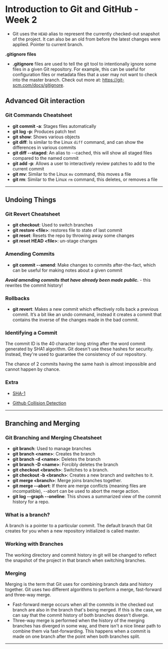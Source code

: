 # Introduction to Git and GitHub - Week 2

* Git uses the `HEAD` alias to represent the currently checked-out 
snapshot of the project. It can also be an old from before the latest changes were applied. Pointer to current branch.

**.gitignore files**

* **.gitignore** files are used to tell the git tool to intentionally ignore some files in a given Git repository. For example, this can be useful for configuration files or metadata files that a user may not want to check into the master branch. Check out more at: https://git-scm.com/docs/gitignore.
 
## Advanced Git interaction

### Git Commands Cheatsheet

* **git commit -a**: Stages files automatically
* **git log -p**: Produces patch text
* **git show**: Shows various objects
* **git diff**: Is similar to the Linux `diff` command, and can show the differences in various commits
* **git diff --staged**: An alias to --cached, this will show all staged files compared to the named commit
* **git add -p**: Allows a user to interactively review patches to add to the current commit
* **git mv**: Similar to the Linux `mv` command, this moves a file
* **git rm**: Similar to the Linux `rm` command, this deletes, or removes a file

---

## Undoing Things

### Git Revert Cheatsheet

* **git checkout**: Used to switch branches
* **git restore \<file>**\: restores file to state of last commit
* **git reset**: Resets the repo by throwing away some changes
* **git reset HEAD \<file>**\: un-stage changes

### Amending Commits

* **git commit --amend**: Make changes to commits after-the-fact, which can be useful for making notes about a given
 commit

**_Avoid amending commits that have already been made public._** - this rewrites the commit history!

### Rollbacks

* **git revert**:  Makes a new commit which effectively rolls back a previous commit. It’s a bit like an undo command, instead it creates a commit that contains the inverse of the changes made in the bad commit.

### Identifying a Commit

The commit ID is the 40 character long string after the word commit generated by SHA1 algorithm. Git doesn't use these hashes for security. Instead, they're used to guarantee the consistency of our repository.

The chance of 2 commits having the same hash is almost impossible and cannot happen by chance.

### Extra

* [SHA-1](https://en.wikipedia.org/wiki/SHA-1)

* [Github Collision Detection](https://github.blog/2017-03-20-sha-1-collision-detection-on-github-com/)

---

## Branching and Merging

### Git Branching and Merging Cheatsheet

* **git branch**:  Used to manage branches
* **git branch \<name>**\: Creates the branch
* **git branch -d \<name>**\: Deletes the branch
* **git branch -D \<name>**\: Forcibly deletes the branch
* **git checkout \<branch>**\: Switches to a branch.
* **git checkout -b \<branch>**\: Creates a new branch and switches to it.
* **git merge \<branch>**\: Merge joins branches together.
* **git merge --abort**: If there are merge conflicts (meaning files are incompatible), --abort can be used to abort the
 merge action.
* **git log --graph --oneline**: This shows a summarized view of the commit history for a repo.

### What is a branch?

A branch is a pointer to a particular commit. The default branch that Git creates for you when a new repository initialized is called master.

### Working with Branches

The working directory and commit history in git will be changed to reflect the snapshot of the project in that branch when switching branches.

### Merging

Merging is the term that Git uses for combining branch data and history together. Git uses two different algorithms to perform a merge, fast-forward and three-way merge.

* Fast-forward merge occurs when all the commits in the checked out branch are also in the branch that's being merged. If this is the case, we can say that the commit history of both branches doesn't diverge.
* Three-way merge is performed when the history of the merging branches has diverged in some way, and there isn't a nice linear path to combine them via fast-forwarding. This happens when a commit is made on one branch after the point when both branches split.

---

